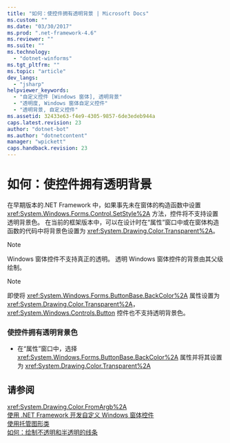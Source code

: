 ```yaml
---
title: "如何：使控件拥有透明背景 | Microsoft Docs"
ms.custom: ""
ms.date: "03/30/2017"
ms.prod: ".net-framework-4.6"
ms.reviewer: ""
ms.suite: ""
ms.technology: 
  - "dotnet-winforms"
ms.tgt_pltfrm: ""
ms.topic: "article"
dev_langs: 
  - "jsharp"
helpviewer_keywords: 
  - "自定义控件 [Windows 窗体], 透明背景"
  - "透明度, Windows 窗体自定义控件"
  - "透明背景, 自定义控件"
ms.assetid: 32433e63-f4e9-4305-9857-6de3edeb944a
caps.latest.revision: 23
author: "dotnet-bot"
ms.author: "dotnetcontent"
manager: "wpickett"
caps.handback.revision: 23
---
```

# 如何：使控件拥有透明背景
在早期版本的.NET Framework 中，如果事先未在窗体的构造函数中设置 <xref:System.Windows.Forms.Control.SetStyle%2A> 方法，控件将不支持设置透明背景色。 在当前的框架版本中，可以在设计时在“属性”窗口中或在窗体构造函数的代码中将背景色设置为 <xref:System.Drawing.Color.Transparent%2A>。  
  
> [!NOTE]
>  Windows 窗体控件不支持真正的透明。 透明 Windows 窗体控件的背景由其父级绘制。  
  
> [!NOTE]
>  即使将 <xref:System.Windows.Forms.ButtonBase.BackColor%2A> 属性设置为 <xref:System.Drawing.Color.Transparent%2A>，<xref:System.Windows.Controls.Button> 控件也不支持透明背景色。  
  
### 使控件拥有透明背景色  
  
-   在“属性”窗口中，选择 <xref:System.Windows.Forms.ButtonBase.BackColor%2A> 属性并将其设置为 <xref:System.Drawing.Color.Transparent%2A>  
  
## 请参阅  
 <xref:System.Drawing.Color.FromArgb%2A>   
 [使用 .NET Framework 开发自定义 Windows 窗体控件](../../../../docs/framework/winforms/controls/developing-custom-windows-forms-controls.md)   
 [使用托管图形类](../../../../docs/framework/winforms/advanced/using-managed-graphics-classes.md)   
 [如何：绘制不透明和半透明的线条](../../../../docs/framework/winforms/advanced/how-to-draw-opaque-and-semitransparent-lines.md)